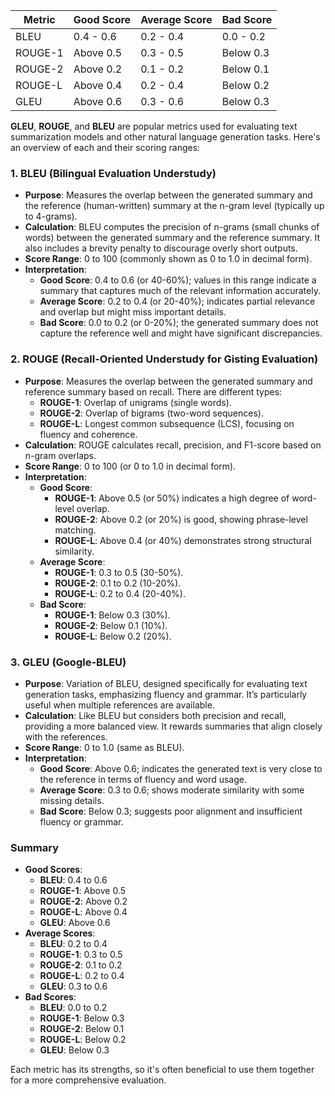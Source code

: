 | Metric    | Good Score   | Average Score | Bad Score    |
|-----------|--------------|---------------|--------------|
| BLEU      | 0.4 - 0.6    | 0.2 - 0.4     | 0.0 - 0.2    |
| ROUGE-1   | Above 0.5    | 0.3 - 0.5     | Below 0.3    |
| ROUGE-2   | Above 0.2    | 0.1 - 0.2     | Below 0.1    |
| ROUGE-L   | Above 0.4    | 0.2 - 0.4     | Below 0.2    |
| GLEU      | Above 0.6    | 0.3 - 0.6     | Below 0.3    |


**GLEU**, **ROUGE**, and **BLEU** are popular metrics used for evaluating text summarization models and other natural language generation tasks. Here's an overview of each and their scoring ranges:

### 1. **BLEU (Bilingual Evaluation Understudy)**
- **Purpose**: Measures the overlap between the generated summary and the reference (human-written) summary at the n-gram level (typically up to 4-grams).
- **Calculation**: BLEU computes the precision of n-grams (small chunks of words) between the generated summary and the reference summary. It also includes a brevity penalty to discourage overly short outputs.
- **Score Range**: 0 to 100 (commonly shown as 0 to 1.0 in decimal form).
- **Interpretation**:
  - **Good Score**: 0.4 to 0.6 (or 40-60%); values in this range indicate a summary that captures much of the relevant information accurately.
  - **Average Score**: 0.2 to 0.4 (or 20-40%); indicates partial relevance and overlap but might miss important details.
  - **Bad Score**: 0.0 to 0.2 (or 0-20%); the generated summary does not capture the reference well and might have significant discrepancies.

### 2. **ROUGE (Recall-Oriented Understudy for Gisting Evaluation)**
- **Purpose**: Measures the overlap between the generated summary and reference summary based on recall. There are different types:
  - **ROUGE-1**: Overlap of unigrams (single words).
  - **ROUGE-2**: Overlap of bigrams (two-word sequences).
  - **ROUGE-L**: Longest common subsequence (LCS), focusing on fluency and coherence.
- **Calculation**: ROUGE calculates recall, precision, and F1-score based on n-gram overlaps.
- **Score Range**: 0 to 100 (or 0 to 1.0 in decimal form).
- **Interpretation**:
  - **Good Score**: 
    - **ROUGE-1**: Above 0.5 (or 50%) indicates a high degree of word-level overlap.
    - **ROUGE-2**: Above 0.2 (or 20%) is good, showing phrase-level matching.
    - **ROUGE-L**: Above 0.4 (or 40%) demonstrates strong structural similarity.
  - **Average Score**: 
    - **ROUGE-1**: 0.3 to 0.5 (30-50%).
    - **ROUGE-2**: 0.1 to 0.2 (10-20%).
    - **ROUGE-L**: 0.2 to 0.4 (20-40%).
  - **Bad Score**: 
    - **ROUGE-1**: Below 0.3 (30%).
    - **ROUGE-2**: Below 0.1 (10%).
    - **ROUGE-L**: Below 0.2 (20%).

### 3. **GLEU (Google-BLEU)**
- **Purpose**: Variation of BLEU, designed specifically for evaluating text generation tasks, emphasizing fluency and grammar. It’s particularly useful when multiple references are available.
- **Calculation**: Like BLEU but considers both precision and recall, providing a more balanced view. It rewards summaries that align closely with the references.
- **Score Range**: 0 to 1.0 (same as BLEU).
- **Interpretation**:
  - **Good Score**: Above 0.6; indicates the generated text is very close to the reference in terms of fluency and word usage.
  - **Average Score**: 0.3 to 0.6; shows moderate similarity with some missing details.
  - **Bad Score**: Below 0.3; suggests poor alignment and insufficient fluency or grammar.

### Summary
- **Good Scores**:
  - **BLEU**: 0.4 to 0.6
  - **ROUGE-1**: Above 0.5
  - **ROUGE-2**: Above 0.2
  - **ROUGE-L**: Above 0.4
  - **GLEU**: Above 0.6
- **Average Scores**:
  - **BLEU**: 0.2 to 0.4
  - **ROUGE-1**: 0.3 to 0.5
  - **ROUGE-2**: 0.1 to 0.2
  - **ROUGE-L**: 0.2 to 0.4
  - **GLEU**: 0.3 to 0.6
- **Bad Scores**:
  - **BLEU**: 0.0 to 0.2
  - **ROUGE-1**: Below 0.3
  - **ROUGE-2**: Below 0.1
  - **ROUGE-L**: Below 0.2
  - **GLEU**: Below 0.3

Each metric has its strengths, so it's often beneficial to use them together for a more comprehensive evaluation.
